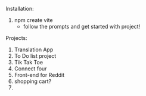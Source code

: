 Installation:

1. npm create vite
    - follow the prompts and get started with project!



Projects:

1. Translation App
2. To Do list project
3. Tik Tak Toe
4. Connect four
5. Front-end for Reddit
6. shopping cart?
7. 
